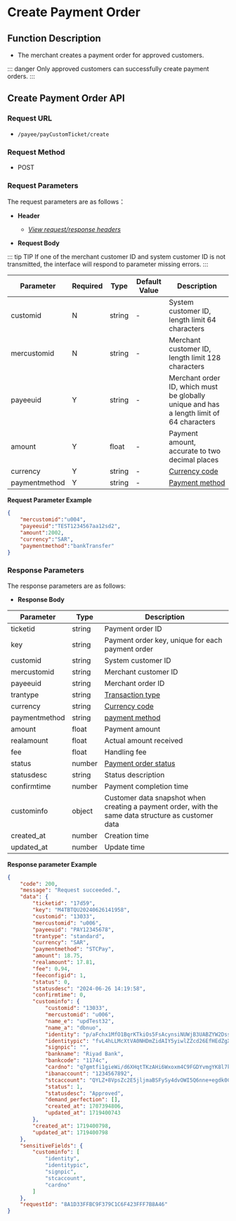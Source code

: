 # Create Payment Order

## Function Description

- The merchant creates a payment order for approved customers.

::: danger
Only approved customers can successfully create payment orders.
:::

## Create Payment Order API

### Request URL

- `/payee/payCustomTicket/create`

### Request Method

- POST

### Request Parameters

The request parameters are as follows：

- **Header**

  - [_View request/response headers_](/en/payoutApi/apiRule/header)

- **Request Body**

::: tip TIP
If one of the merchant customer ID and system customer ID is not transmitted, the interface will respond to parameter missing errors.
:::

| **Parameter** | **Required** | **Type** | **Default Value** | **Description**                                                                          |
| ------------- | ------------ | -------- | ----------------- | ---------------------------------------------------------------------------------------- |
| customid      | N            | string   | -                 | System customer ID, length limit 64 characters                                           |
| mercustomid   | N            | string   | -                 | Merchant customer ID, length limit 128 characters                                        |
| payeeuid      | Y            | string   | -                 | Merchant order ID, which must be globally unique and has a length limit of 64 characters |
| amount        | Y            | float    | -                 | Payment amount, accurate to two decimal places                                           |
| currency      | Y            | string   | -                 | [Currency code](/en/payoutApi/appendix/currency)                                         |
| paymentmethod | Y            | string   | -                 | [Payment method](/en/payoutApi/appendix/paymentMethod)                                   |

**Request Parameter Example**

```json
{
    "mercustomid":"u004",
    "payeeuid":"TEST1234567aa12sd2",
    "amount":2002,
    "currency":"SAR",
    "paymentmethod":"bankTransfer"
}
```

### Response Parameters

The response parameters are as follows:

- **Response Body**

| **Parameter** | **Type** | **Description**                                                                                     |
| ------------- | -------- | --------------------------------------------------------------------------------------------------- |
| ticketid      | string   | Payment order ID                                                                                    |
| key           | string   | Payment order key, unique for each payment order                                                    |
| customid      | string   | System customer ID                                                                                  |
| mercustomid   | string   | Merchant customer ID                                                                                |
| payeeuid      | string   | Merchant order ID                                                                                   |
| trantype      | string   | [Transaction type](/en/payoutApi/appendix/tranType)                                                 |
| currency      | string   | [Currency code](/en/payoutApi/appendix/currency)                                                    |
| paymentmethod | string   | [payment method](/en/payoutApi/appendix/paymentMethod)                                              |
| amount        | float    | Payment amount                                                                                      |
| realamount    | float    | Actual amount received                                                                              |
| fee           | float    | Handling fee                                                                                        |
| status        | number   | [Payment order status](/en/payoutApi/appendix/paymentStatus)                                        |
| statusdesc    | string   | Status description                                                                                  |
| confirmtime   | number   | Payment completion time                                                                             |
| custominfo    | object   | Customer data snapshot when creating a payment order, with the same data structure as customer data |
| created_at    | number   | Creation time                                                                                       |
| updated_at    | number   | Update time                                                                                         |

**Response parameter Example**

```json
{
    "code": 200,
    "message": "Request succeeded.",
    "data": {
        "ticketid": "17d59",
        "key": "M4TBTQU20240626141958",
        "customid": "13033",
        "mercustomid": "u006",
        "payeeuid": "PAY12345678",
        "trantype": "standard",
        "currency": "SAR",
        "paymentmethod": "STCPay",
        "amount": 18.75,
        "realamount": 17.81,
        "fee": 0.94,
        "feeconfigid": 1,
        "status": 0,
        "statusdesc": "2024-06-26 14:19:58",
        "confirmtime": 0,
        "custominfo": {
            "customid": "13033",
            "mercustomid": "u006",
            "name_e": "updTest32",
            "name_a": "dbnuo",
            "identity": "p/aFchx1MfO1BqrKTkiOs5FsAcynsiNUWjB3UABZYW2DssEt6EL2zU+r1g9tAwydbSAbMunA3zDcMut9vZ/dT8Nha1f+do35KivBBp1pTuI+kfaY8vja1pYmw6oEMUtpZyIWSu7kCg1bGjLX5IWCXZYdB0t3rCyzoAlomokwuZdHBKy/uEQzLsln6QU33MfayNxdGcGIYgpv4VCCiS7MejW9MP3Jh/y0Re/M5lW271xsES38J5RKEKhRUr1wAnp6vCkXZrn7Hd5tnxwUdHGHSGNK9/IV2cKICb3/GlsAq+sxHPDTOfkIhCvrOANKpuFqHUysJoGiFMc87Nc8J4raUQ==",
            "identitypic": "fvL4hLLMcXtVA0NHDmZidAIY5yiwlZZcd26EfHEdZgX8CdbXPO8eWB4cDAyQ8Bz3xBzDqUL4u02Q/kRxVPLIh8dPZ2ooMX6SPdxH5FW2HHlJ7vm2mqz0XgRy+DLC731xRbuUuxms9SuDfxCGDwiCddPFpuvkqRiUdOdmW9kcP064Y5V+KA7M1PgQLSn2h2hfyREN2yos7njZDDwveIfNpGi+hR4AjjQXYmKLlsbjDz/5kNPRbWOrvmL7karJKsja2GRauj5GbHUBnqX05NJhQvSzen4UDDnY9BfBtcDuC9pEyUOyIIRMIB3VkLbUvlWMzuFeYD+u7iE35f2vBkPXqA==",
            "signpic": "",
            "bankname": "Riyad Bank",
            "bankcode": "1174c",
            "cardno": "q7gmtfi1gieWi/d6XHqtTKzAHi6Wxoxm4C9FGDYvmgYK8l7kK2H3IwcWnpO8liyhDAwBG42gebVYcOURTxhnGIhRXptEdegtQk5k0CqrPUghfMbTtUMSlj+ztxaa+HsRDlNfau35LOBoGcpn1tNV0OMar6XnR40KN06fkngItbKQvj8MC605cr/EI7Jit2qzNsUTUvlbQG53XuXV6pq/JIhMSUrO8JNcVzPc5G4VdruO4d7C3BzFqkpg4C5zf2bL+PuiE8WLyCOJFsOoxDtubkSviBYKS8SI2qYTkyZvVeZTICbNJw71OouycTj/FE+/HqaLjN7ue4NjzFwodK6bHw==",
            "ibanaccount": "1234567892",
            "stcaccount": "QYLZ+8VpsZc2E5jljmaBSFySy4dvOWI5Q6nne+egdk0CYOc0g3t9guwAXTSKZWjij5Luy4EHrTju9f6VPsh7P33AJf4rHu/E86lr7vHxgwrriLHgdz3tbrCWolP9kW/i0d2uVuUTq2HgGddYNJgOvd5sBcyLDMMnDERJXRNfGKoIR5igUCQWZIzqTZXUGOWdm8tysHT3vnJb+DnWb2GNA0vLvwW36pUi8qxhb4Gbttt3J+Rzz+K/KsiziUmNWU1F1cr7e6qSvOze6TicfIogDt21FRGB/y5qYYOUE+fMd7HKxnY3i3LUu0q6T+ldQ9jlp2am78wS7T0yi0TMeNf3wQ==",
            "status": 1,
            "statusdesc": "Approved",
            "demand_perfection": [],
            "created_at": 1707394806,
            "updated_at": 1719400743
        },
        "created_at": 1719400798,
        "updated_at": 1719400798
    },
    "sensitiveFields": {
        "custominfo": [
            "identity",
            "identitypic",
            "signpic",
            "stcaccount",
            "cardno"
        ]
    },
    "requestId": "8A1D33FFBC9F379C1C6F423FFF7B8A46"
}
```